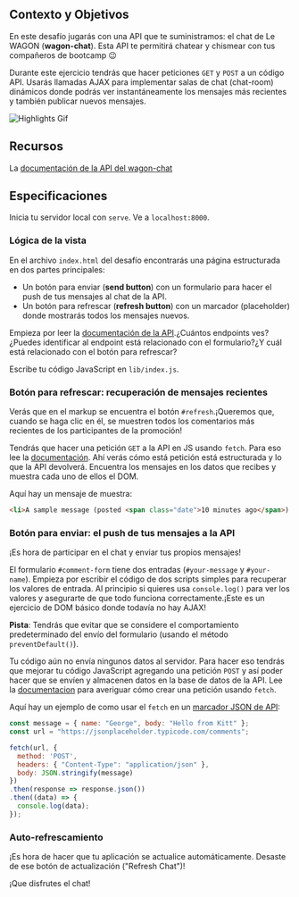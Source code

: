 ## Contexto y Objetivos

En este desafío jugarás con una API que te suministramos: el chat de Le WAGON (**wagon-chat**).
Esta API te permitirá chatear y chismear con tus compañeros de bootcamp 😉

Durante este ejercicio tendrás que hacer peticiones `GET` y `POST` a un código API. Usarás llamadas AJAX para implementar salas de chat (chat-room) dinámicos donde podrás ver instantáneamente los mensajes más recientes y también publicar nuevos mensajes.


![Highlights Gif](https://raw.githubusercontent.com/lewagon/fullstack-images/master/frontend/chat-room.gif)

## Recursos
La [documentación de la API del wagon-chat](https://github.com/lewagon/wagon-chat-api/blob/master/README.md)

## Especificaciones

Inicia tu servidor local con `serve`. Ve a `localhost:8000`.

### Lógica de la vista

En el archivo `index.html` del desafío encontrarás una página estructurada en dos partes principales:

* Un botón para enviar (**send button**) con un formulario para hacer el push de tus mensajes al chat de la API.
* Un botón para refrescar (**refresh button**) con un marcador (placeholder) donde mostrarás todos los mensajes nuevos.

Empieza por leer la [documentación de la API](https://github.com/lewagon/wagon-chat-api/blob/master/README.md).¿Cuántos endpoints ves?¿Puedes identificar al endpoint está relacionado con el formulario?¿Y cuál está relacionado con el botón para refrescar?

Escribe tu código JavaScript en `lib/index.js`.

### Botón para refrescar: recuperación de mensajes recientes

Verás que en el markup se encuentra el botón `#refresh`.¡Queremos que, cuando se haga clic en él, se muestren todos los comentarios más recientes de los participantes de la promoción!

Tendrás que hacer una petición `GET` a la API en JS usando `fetch`. Para eso lee la [documentación](https://github.com/lewagon/wagon-chat-api/blob/master/README.md). Ahí verás cómo está petición está estructurada y lo que la API devolverá. Encuentra los mensajes en los datos que recibes y muestra cada uno de ellos el DOM.

Aquí hay un mensaje de muestra:

```html
<li>A sample message (posted <span class="date">10 minutes ago</span>) by John</li>
```

### Botón para enviar: el push de tus mensajes a la API

¡Es hora de participar en el chat y enviar tus propios mensajes!

El formulario `#comment-form` tiene dos entradas (`#your-message` y `#your-name`). Empieza por escribir el código de dos scripts simples para recuperar los valores de entrada. Al principio si quieres usa `console.log()` para ver los valores y asegurarte de que todo funciona correctamente.¡Este es un ejercicio de DOM básico donde todavía no hay AJAX!

**Pista**: Tendrás que evitar que se considere el comportamiento predeterminado del envío del formulario (usando el método `preventDefault()`).

Tu código aún no envía ningunos datos al servidor. Para hacer eso tendrás que mejorar tu código JavaScript agregando una petición `POST` y así poder hacer que se envíen y almacenen datos en la base de datos de la API. Lee la [documentacion](https://github.com/lewagon/wagon-chat-api/blob/master/README.md) para averiguar cómo crear una petición usando `fetch`.

Aquí hay un ejemplo de como usar el `fetch` en un [marcador JSON de API](https://jsonplaceholder.typicode.com/):

```js
const message = { name: "George", body: "Hello from Kitt" };
const url = "https://jsonplaceholder.typicode.com/comments";

fetch(url, {
  method: 'POST',
  headers: { "Content-Type": "application/json" },
  body: JSON.stringify(message)
})
.then(response => response.json())
.then((data) => {
  console.log(data);
});
```

### Auto-refrescamiento

¡Es hora de hacer que tu aplicación se actualice automáticamente. Desaste de ese botón de actualización ("Refresh Chat")!

¡Que disfrutes el chat!

